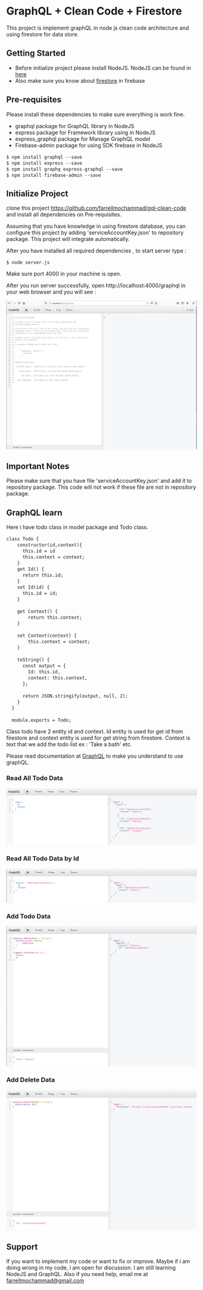 # GraphQL + Clean Code + Firestore

This project is implement graphQL in node js clean code architecture and using firestore for data store.

## Getting Started

* Before initialize project please install NodeJS. NodeJS can be found in [here](https://nodejs.org/en/download)
* Also make sure you know about [firestore](https://firebase.google.com/docs/firestore) in firebase

## Pre-requisites 

Please install these dependencies to make sure everything is work fine.

* graphql package for GraphQL library in NodeJS 
* express package for Framework library using in NodeJS
* express_graphql package for Manage GraphQL model
* Firebase-admin package for using SDK firebase in NodeJS 

```
$ npm install graphql --save
$ npm install express --save
$ npm install graphq express-graphql --save
$ npm install firebase-admin --save
```

## Initialize Project 

clone this project https://github.com/farrellmochammad/gql-clean-code and install all dependencies on Pre-requisites. 

Assuming that you have knowledge in using firestore database, you can configure this project by adding 'serviceAccountKey.json' to repository package. This project will integrate automatically.

After you have installed all required dependencies , to start server type : 


```
$ node server.js
```

Make sure port 4000 in your machine is open. 

After you run server successfully, open http://localhost:4000/graphql in your web browser and you will see : 

![article1](https://raw.githubusercontent.com/farrellmochammad/gql-clean-code/master/clean-code-1.PNG)


## Important Notes

Please make sure that you have file 'serviceAccountKey.json' and add it to repository package. This code will not work if these file are not in repository package. 

## GraphQL learn  

Here i have todo class in model package and Todo class. 

```
class Todo {
    constructor(id,context){
      this.id = id
      this.context = context;
    }
    get Id() {
      return this.id;
    }
    set Id(id) {
      this.id = id;
    }

    get Context() {
        return this.context;
    }

    set Context(context) {
        this.context = context;
    }
      
    toString() {
      const output = {
        Id: this.id,
        context: this.context,
      };
  
      return JSON.stringify(output, null, 2);
    }
  }
  
  module.exports = Todo;
```

Class todo have 2 entity id and context. Id entity is used for get id from firestore and context entity is used for get string from firestore. Context is text that we add the todo list ex : 'Take a bath' etc. 

Please read documentation at [GraphQL](https://graphql.org/) to make you understand to use graphQL.

### Read All Todo Data 

![article2](https://raw.githubusercontent.com/farrellmochammad/gql-clean-code/master/clean-code-2.PNG)

### Read All Todo Data by Id

![article3](https://raw.githubusercontent.com/farrellmochammad/gql-clean-code/master/clean-code-3.PNG)

### Add Todo Data

![article4](https://raw.githubusercontent.com/farrellmochammad/gql-clean-code/master/clean-code-4.PNG)

### Add Delete Data

![article5](https://raw.githubusercontent.com/farrellmochammad/gql-clean-code/master/clean-code-5.PNG)


## Support 

If you want to implement my code or want to fix or improve. Maybe if i am doing wrong in my code, i am open for discussion. I am still learning NodeJS and GraphQL.
Also if you need help, email me at farrellmochammad@gmail.com



